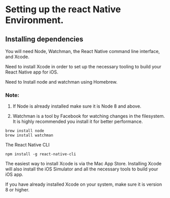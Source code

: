 # Setting up the react Native Environment.

## Installing dependencies

You will need Node, Watchman, the React Native command line interface, and Xcode.

Need to install Xcode in order to set up the necessary tooling to build your React Native app for iOS.

Need to Install node and watchman using Homebrew.

### Note: 
1. If Node is already installed make sure it is Node 8 and above.

2. Watchman is a tool by Facebook for watching changes in the filesystem. It is highly recommended you install it for better performance.
```
brew install node
brew install watchman

```

The React Native CLI

```
npm install -g react-native-cli
```

The easiest way to install Xcode is via the Mac App Store. Installing Xcode will also install the iOS Simulator and all the necessary tools to build your iOS app.

If you have already installed Xcode on your system, make sure it is version 8 or higher.

